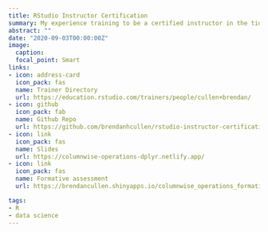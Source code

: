 ```yaml
---
title: RStudio Instructor Certification
summary: My experience training to be a certified instructor in the tidyverse.
abstract: ""
date: "2020-09-03T00:00:00Z"
image:
  caption: 
  focal_point: Smart
links:
- icon: address-card
  icon_pack: fas
  name: Trainer Directory
  url: https://education.rstudio.com/trainers/people/cullen+brendan/
- icon: github
  icon_pack: fab
  name: Github Repo
  url: https://github.com/brendanhcullen/rstudio-instructor-certification
- icon: link
  icon_pack: fas
  name: Slides
  url: https://columnwise-operations-dplyr.netlify.app/
- icon: link
  icon_pack: fas
  name: Formative assessment
  url: https://brendancullen.shinyapps.io/columnwise_operations_formative_assessment/

tags:
- R
- data science
---
```


